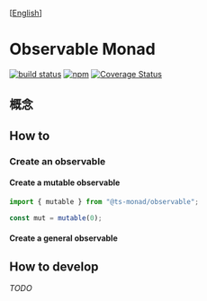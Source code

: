 [[English](./README.md)]

# Observable Monad

[![build status](https://github.com/ts-monad/observable/actions/workflows/node.js.yml/badge.svg)](https://github.com/ts-monad/observable/actions/workflows/node.js.yml)
[![npm](https://img.shields.io/npm/v/@ts-monad/observable)](https://www.npmjs.com/package/@ts-monad/observable)
[![Coverage Status](https://coveralls.io/repos/github/ts-monad/observable/badge.svg?branch=master)](https://coveralls.io/github/ts-monad/observable?branch=master)

## 概念

## How to

### Create an observable

#### Create a mutable observable

```typescript
import { mutable } from "@ts-monad/observable";

const mut = mutable(0);
```

#### Create a general observable

## How to develop

_TODO_

